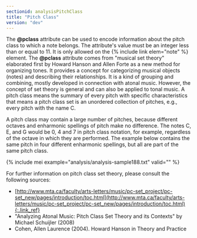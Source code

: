 ```yaml
---
sectionid: analysisPitchClass
title: "Pitch Class"
version: "dev"
---
```


The **@pclass** attribute can be used to encode information about the pitch class to which a note belongs. The attribute's value must be an integer less than or equal to 11. It is only allowed on the {% include link elem="note" %} element. The **@pclass** attribute comes from "musical set theory" elaborated first by Howard Hanson and Allen Forte as a new method for organizing tones. It provides a concept for categorizing musical objects (notes) and describing their relationships. It is a kind of grouping and combining, mostly developed in connection with atonal music. However, the concept of set theory is general and can also be applied to tonal music. A pitch class means the summary of every pitch with specific characteristics that means a pitch class set is an unordered collection of pitches, e.g., every pitch with the name C.

A pitch class may contain a large number of pitches, because different octaves and enharmonic spellings of pitch make no difference. The notes C, E, and G would be 0, 4 and 7 in pitch class notation, for example, regardless of the octave in which they are performed. The example below contains the same pitch in four different enharmonic spellings, but all are part of the same pitch class.

{% include mei example="analysis/analysis-sample188.txt" valid="" %}

For further information on pitch class set theory, please consult the following sources:

- [http://www.mta.ca/faculty/arts-letters/music/pc-set_project/pc-set_new/pages/introduction/toc.html](http://www.mta.ca/faculty/arts-letters/music/pc-set_project/pc-set_new/pages/introduction/toc.html){:.link_ref}
- "Analyzing Atonal Music: Pitch Class Set Theory and its Contexts" by Michael Schuijler (2008)
- Cohen, Allen Laurence (2004). Howard Hanson in Theory and Practice
